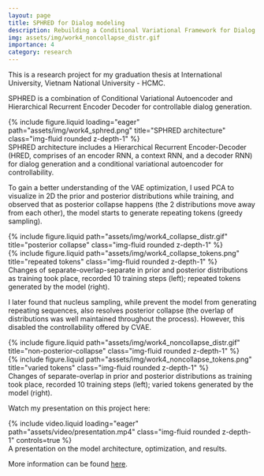 ```yaml
---
layout: page
title: SPHRED for Dialog modeling
description: Rebuilding a Conditional Variational Framework for Dialog Generation
img: assets/img/work4_noncollapse_distr.gif
importance: 4
category: research
---
```


This is a research project for my graduation thesis at International University, Vietnam National University - HCMC.

SPHRED is a combination of Conditional Variational Autoencoder and Hierarchical Recurrent Encoder Decoder for controllable dialog generation. 

<div class="row">
    <div class="col-sm mt-3 mt-md-0">
        {% include figure.liquid loading="eager" path="assets/img/work4_sphred.png" title="SPHRED architecture" class="img-fluid rounded z-depth-1" %}
    </div>
</div>
<div class="caption">
    SPHRED architecture includes a Hierarchical Recurrent Encoder-Decoder (HRED, comprises of an encoder RNN, a context RNN, and a decoder RNN) for dialog generation and a conditional variational autoencoder for controllability.
</div>

To gain a better understanding of the VAE optimization, I used PCA to visualize in 2D the prior and posterior distributions while training, and observed that as posterior collapse happens (the 2 distributions move away from each other), the model starts to generate repeating tokens (greedy sampling).

<div class="row justify-content-sm-center">
    <div class="col-sm-5 mt-3 mt-md-0">
        {% include figure.liquid path="assets/img/work4_collapse_distr.gif" title="posterior collapse" class="img-fluid rounded z-depth-1" %}
    </div>
    <div class="col-sm-7 mt-3 mt-md-0">
        {% include figure.liquid path="assets/img/work4_collapse_tokens.png" title="repeated tokens" class="img-fluid rounded z-depth-1" %}
    </div>
</div>
<div class="caption">
    Changes of separate-overlap-separate in prior and posterior distributions as training took place, recorded 10 training steps (left); repeated tokens generated by the model (right).
</div>

I later found that nucleus sampling, while prevent the model from generating repeating sequences, also resolves posterior collapse (the overlap of distributions was well maintained throughout the process). However, this disabled the controllability offered by CVAE.

<div class="row justify-content-sm-center">
    <div class="col-sm-5 mt-3 mt-md-0">
        {% include figure.liquid path="assets/img/work4_noncollapse_distr.gif" title="non-posterior-collapse" class="img-fluid rounded z-depth-1" %}
    </div>
    <div class="col-sm-7 mt-3 mt-md-0">
        {% include figure.liquid path="assets/img/work4_noncollapse_tokens.png" title="varied tokens" class="img-fluid rounded z-depth-1" %}
    </div>
</div>
<div class="caption">
    Changes of separate-overlap in prior and posterior distributions as training took place, recorded 10 training steps (left); varied tokens generated by the model (right).
</div>

Watch my presentation on this project here:

<div class="row mt-3">
    <div class="col-sm mt-3 mt-md-0">
        {% include video.liquid loading="eager" path="assets/video/presentation.mp4" class="img-fluid rounded z-depth-1" controls=true %}
    </div>
</div>
<div class="caption">
    A presentation on the model architecture, optimization, and results.
</div>

More information can be found [here](https://github.com/hieuchi911/sphred_from_vhred).